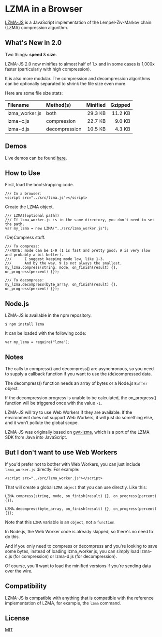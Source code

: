 LZMA in a Browser
===

[LZMA-JS](https://github.com/nmrugg/LZMA-JS) is a JavaScript implementation of the Lempel-Ziv-Markov chain (LZMA) compression algorithm.

What's New in 2.0
---
Two things: <b>speed</b> & <b>size</b>.

LZMA-JS 2.0 now minifies to almost half of 1.x and in some cases is 1,000x faster (particularly with high compression).

It is also more modular. The compression and decompression algorithms can be optionally separated to shrink the file size even more.

Here are some file size stats:

|    Filename    |   Method(s)   | Minified | Gzipped |
|:---------------|:--------------|---------:|--------:|
| lzma_worker.js | both          | 29.3 KB  | 11.2 KB |
| lzma-c.js      | compression   | 22.7 KB  |  9.0 KB |
| lzma-d.js      | decompression | 10.5 KB  |  4.3 KB |

Demos
---

Live demos can be found [here](http://nmrugg.github.io/LZMA-JS/ "Demos").

How to Use
---

First, load the bootstrapping code.
    
    /// In a browser:
    <script src="../src/lzma.js"></script>


Create the LZMA object.
    
    /// LZMA([optional path])
    /// If lzma_worker.js is in the same directory, you don't need to set the path.
    var my_lzma = new LZMA("../src/lzma_worker.js");

(De)Compress stuff.

    /// To compress:
    ///NOTE: mode can be 1-9 (1 is fast and pretty good; 9 is very slow and probably a bit better).
    ///      I suggest keeping mode low, like 1-3.
    ///      And by the way, 9 is not always the smallest.
    my_lzma.compress(string, mode, on_finish(result) {}, on_progress(percent) {});
    
    /// To decompress:
    my_lzma.decompress(byte_array, on_finish(result) {}, on_progress(percent) {});

Node.js
---

LZMA-JS is available in the npm repository.
    
    $ npm install lzma

It can be loaded with the following code:
    
    var my_lzma = require("lzma");
    

Notes
---

The calls to compress() and decompress() are asynchronous, so you need to supply a callback function if you
want to use the (de)compressed data.

The decompress() function needs an array of bytes or a Node.js <code>Buffer</code> object.

If the decompression progress is unable to be calculated, the on_progress() function will be triggered once with the value <code>-1</code>.

LZMA-JS will try to use Web Workers if they are available.  If the environment does not support Web Workers,
it will just do something else, and it won't pollute the global scope.

LZMA-JS was originally based on [gwt-lzma](http://code.google.com/p/gwt-lzma/), which is a port of the LZMA SDK from Java into JavaScript.


But I don't want to use Web Workers
---

If you'd prefer not to bother with Web Workers, you can just include <code>lzma_worker.js</code> directly. For example:

    <script src="../src/lzma_worker.js"></script>

That will create a global <code>LZMA</code> <code>object</code> that you can use directly. Like this:

    LZMA.compress(string, mode, on_finish(result) {}, on_progress(percent) {});
    
    LZMA.decompress(byte_array, on_finish(result) {}, on_progress(percent) {});

Note that this <code>LZMA</code> variable is an <code>object</code>, not a <code>function</code>.

In Node.js, the Web Worker code is already skipped, so there's no need to do this.

And if you only need to compress or decompress and you're looking to save some bytes, instead of loading lzma_worker.js,
you can simply load lzma-c.js (for compression) or lzma-d.js (for decompression).

Of course, you'll want to load the minified versions if you're sending data over the wire.


Compatibility
---

LZMA-JS is compatible with anything that is compatible with the reference implementation of LZMA, for example, the <code>lzma</code> command.


License
---
<a href="https://raw.githubusercontent.com/nmrugg/LZMA-JS/master/LICENSE">MIT</a>
